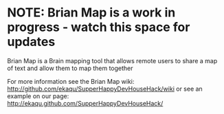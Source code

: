 # NOTE: Brian Map is a work in progress - watch this space for updates

Brian Map is a Brain mapping tool that allows remote users to share a map of text and allow them to map them together

For more information see the Brian Map wiki: http://github.com/ekaqu/SupperHappyDevHouseHack/wiki or see an example on our page: http://ekaqu.github.com/SupperHappyDevHouseHack/
